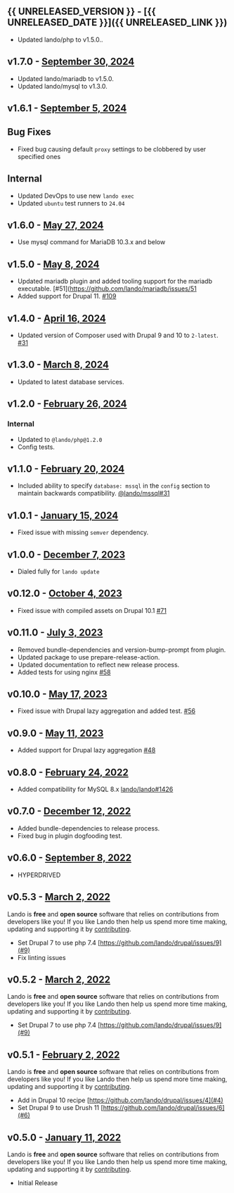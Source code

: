 ## {{ UNRELEASED_VERSION }} - [{{ UNRELEASED_DATE }}]({{ UNRELEASED_LINK }})

  * Updated lando/php to v1.5.0..

## v1.7.0 - [September 30, 2024](https://github.com/lando/drupal/releases/tag/v1.7.0)

* Updated lando/mariadb to v1.5.0.
* Updated lando/mysql to v1.3.0.

## v1.6.1 - [September 5, 2024](https://github.com/lando/drupal/releases/tag/v1.6.1)

## Bug Fixes

* Fixed bug causing default `proxy` settings to be clobbered by user specified ones

## Internal

* Updated DevOps to use new `lando exec`
* Updated `ubuntu` test runners to `24.04`

## v1.6.0 - [May 27, 2024](https://github.com/lando/drupal/releases/tag/v1.6.0)

* Use mysql command for MariaDB 10.3.x and below

## v1.5.0 - [May 8, 2024](https://github.com/lando/drupal/releases/tag/v1.5.0)

* Updated mariadb plugin and added tooling support for the mariadb executable. [#51](https://github.com/lando/mariadb/issues/51
* Added support for Drupal 11. [#109](https://github.com/lando/drupal/pull/109)

## v1.4.0 - [April 16, 2024](https://github.com/lando/drupal/releases/tag/v1.4.0)

* Updated version of Composer used with Drupal 9 and 10 to `2-latest`. [#31](https://github.com/lando/drupal/issues/31)

## v1.3.0 - [March 8, 2024](https://github.com/lando/drupal/releases/tag/v1.3.0)

* Updated to latest database services.

## v1.2.0 - [February 26, 2024](https://github.com/lando/drupal/releases/tag/v1.2.0)

### Internal

* Updated to `@lando/php@1.2.0`
* Config tests.

## v1.1.0 - [February 20, 2024](https://github.com/lando/drupal/releases/tag/v1.1.0)

* Included ability to specify `database: mssql` in the `config` section to maintain backwards compatibility. [@lando/mssql#31](https://github.com/lando/mssql/issues/31)

## v1.0.1 - [January 15, 2024](https://github.com/lando/drupal/releases/tag/v1.0.1)

* Fixed issue with missing `semver` dependency.

## v1.0.0 - [December 7, 2023](https://github.com/lando/drupal/releases/tag/v1.0.0)

* Dialed fully for `lando update`

## v0.12.0 - [October 4, 2023](https://github.com/lando/drupal/releases/tag/v0.12.0)

* Fixed issue with compiled assets on Drupal 10.1 [#71](https://github.com/lando/drupal/issues/71)


## v0.11.0 - [July 3, 2023](https://github.com/lando/drupal/releases/tag/v0.11.0)
  * Removed bundle-dependencies and version-bump-prompt from plugin.
  * Updated package to use prepare-release-action.
  * Updated documentation to reflect new release process.
  * Added tests for using nginx [#58](https://github.com/lando/drupal/pull/58)

## v0.10.0 - [May 17, 2023](https://github.com/lando/drupal/releases/tag/v0.10.0)

* Fixed issue with Drupal lazy aggregation and added test. [#56](https://github.com/lando/drupal/issues/56)

## v0.9.0 - [May 11, 2023](https://github.com/lando/drupal/releases/tag/v0.9.0)

* Added support for Drupal lazy aggregation [#48](https://github.com/lando/drupal/pull/48)

## v0.8.0 - [February 24, 2022](https://github.com/lando/drupal/releases/tag/v0.8.0)

* Added compatibility for MySQL 8.x [lando/lando#1426](https://github.com/lando/lando/issues/1462)

## v0.7.0 - [December 12, 2022](https://github.com/lando/drupal/releases/tag/v0.7.0)

* Added bundle-dependencies to release process.
* Fixed bug in plugin dogfooding test.

## v0.6.0 - [September 8, 2022](https://github.com/lando/drupal/releases/tag/v0.6.0)

* HYPERDRIVED

## v0.5.3 - [March 2, 2022](https://github.com/lando/drupal/releases/tag/v0.5.2)

Lando is **free** and **open source** software that relies on contributions from developers like you! If you like Lando then help us spend more time making, updating and supporting it by [contributing](https://github.com/sponsors/lando).

* Set Drupal 7 to use php 7.4 [https://github.com/lando/drupal/issues/9](#9)
* Fix linting issues

## v0.5.2 - [March 2, 2022](https://github.com/lando/drupal/releases/tag/v0.5.2)

Lando is **free** and **open source** software that relies on contributions from developers like you! If you like Lando then help us spend more time making, updating and supporting it by [contributing](https://github.com/sponsors/lando).

* Set Drupal 7 to use php 7.4 [https://github.com/lando/drupal/issues/9](#9)

## v0.5.1 - [February 2, 2022](https://github.com/lando/drupal/releases/tag/v0.5.1)

Lando is **free** and **open source** software that relies on contributions from developers like you! If you like Lando then help us spend more time making, updating and supporting it by [contributing](https://github.com/sponsors/lando).

* Add in Drupal 10 recipe [https://github.com/lando/drupal/issues/4](#4)
* Set Drupal 9 to use Drush 11 [https://github.com/lando/drupal/issues/6](#6)

## v0.5.0 - [January 11, 2022](https://github.com/lando/drupal/releases/tag/v0.5.0)

Lando is **free** and **open source** software that relies on contributions from developers like you! If you like Lando then help us spend more time making, updating and supporting it by [contributing](https://github.com/sponsors/lando).

* Initial Release
